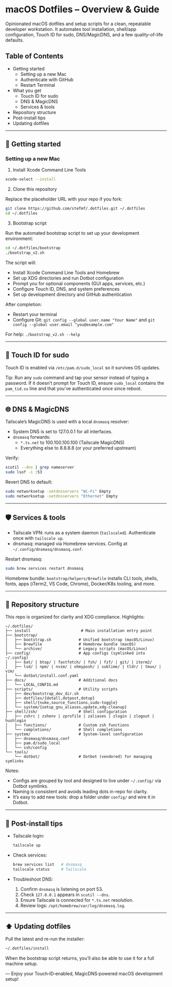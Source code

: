 # macOS Dotfiles – Overview & Guide

Opinionated macOS dotfiles and setup scripts for a clean, repeatable developer workstation. It automates tool installation, shell/app configuration, Touch ID for sudo, DNS/MagicDNS, and a few quality-of-life defaults.

## Table of Contents

- Getting started
  - Setting up a new Mac
  - Authenticate with GitHub
  - Restart Terminal
- What you get
  - Touch ID for sudo
  - DNS & MagicDNS
  - Services & tools
- Repository structure
- Post-install tips
- Updating dotfiles

---

## 🚀 Getting started

### Setting up a new Mac

1) Install Xcode Command Line Tools

```bash
xcode-select --install
```

2) Clone this repository

Replace the placeholder URL with your repo if you fork:

```bash
git clone https://github.com/stefmf/.dotfiles.git ~/.dotfiles
cd ~/.dotfiles
```

3) Bootstrap script

Run the automated bootstrap script to set up your development environment:

```bash
cd ~/.dotfiles/bootstrap
./bootstrap_v2.sh
```

The script will:
- Install Xcode Command Line Tools and Homebrew
- Set up XDG directories and run Dotbot configuration
- Prompt you for optional components (GUI apps, services, etc.)
- Configure Touch ID, DNS, and system preferences
- Set up development directory and GitHub authentication

After completion:
- Restart your terminal
- Configure Git: `git config --global user.name "Your Name"` and `git config --global user.email "you@example.com"`

For help: `./bootstrap_v2.sh --help`

---

## 🔐 Touch ID for sudo

Touch ID is enabled via `/etc/pam.d/sudo_local` so it survives OS updates.

Tip: Run any `sudo` command and tap your sensor instead of typing a password. If it doesn’t prompt for Touch ID, ensure `sudo_local` contains the `pam_tid.so` line and that you’ve authenticated once since reboot.

---

## 🌐 DNS & MagicDNS

Tailscale’s MagicDNS is used with a local `dnsmasq` resolver:

- System DNS is set to 127.0.0.1 for all interfaces.
- `dnsmasq` forwards:
  - `*.ts.net` to 100.100.100.100 (Tailscale MagicDNS)
  - Everything else to 8.8.8.8 (or your preferred upstream)

Verify:

```bash
scutil --dns | grep nameserver
sudo lsof -i :53
```

Revert DNS to default:

```bash
sudo networksetup -setdnsservers "Wi-Fi" Empty
sudo networksetup -setdnsservers "Ethernet" Empty
```

---

## 🛡️ Services & tools

- Tailscale VPN: runs as a system daemon (`tailscaled`). Authenticate once with `tailscale up`.
- dnsmasq: managed via Homebrew services. Config at `~/.config/dnsmasq/dnsmasq.conf`.

Restart dnsmasq:

```bash
sudo brew services restart dnsmasq
```

Homebrew bundle: `bootstrap/helpers/Brewfile` installs CLI tools, shells, fonts, apps (iTerm2, VS Code, Chrome), Docker/K8s tooling, and more.

---

## 📁 Repository structure

This repo is organized for clarity and XDG compliance. Highlights:

```
~/.dotfiles/
├── install                      # Main installation entry point
├── bootstrap/
│   ├── bootstrap.sh            # Unified bootstrap (macOS/Linux)
│   ├── Brewfile                # Homebrew bundle (macOS)
│   └── archive/                # Legacy scripts (macOS/Linux)
├── config/                     # App configs (symlinked into ~/.config)
│   ├── bat/ | btop/ | fastfetch/ | fsh/ | fzf/ | git/ | iterm2/
│   ├── lsd/ | npm/ | nvim/ | ohmyposh/ | sublime/ | tldr/ | tmux/ | vim/
│   └── dotbot/install.conf.yaml
├── docs/                       # Additional docs
│   └── LOCAL_CONFIG.md
├── scripts/                    # Utility scripts
│   ├── dev/bootstrap_dev_dir.sh
│   ├── dotfiles/{dotall,dotpost,dotup}
│   ├── shell/{nuke,source_functions,sudo-toggle}
│   └── system/{setup_gnu_aliases,update,xdg-cleanup}
├── shell/zsh/                  # Shell configuration
│   ├── zshrc | zshenv | zprofile | zaliases | zlogin | zlogout | hushlogin
│   ├── functions/              # Custom zsh functions
│   └── completions/            # Shell completions
├── system/                     # System-level configuration
│   ├── dnsmasq/dnsmasq.conf
│   ├── pam.d/sudo_local
│   └── ssh/config
└── tools/
    └── dotbot/                 # Dotbot (vendored) for managing symlinks
```

Notes:
- Configs are grouped by tool and designed to live under `~/.config/` via Dotbot symlinks.
- Naming is consistent and avoids leading dots in-repo for clarity.
- It’s easy to add new tools: drop a folder under `config/` and wire it in Dotbot.

---

## 🔧 Post-install tips

- Tailscale login:

  ```bash
  tailscale up
  ```

- Check services:

  ```bash
  brew services list   # dnsmasq
  tailscale status     # Tailscale
  ```

- Troubleshoot DNS:
  1) Confirm `dnsmasq` is listening on port 53.
  2) Check `127.0.0.1` appears in `scutil --dns`.
  3) Ensure Tailscale is connected for `*.ts.net` resolution.
  4) Review logs: `/opt/homebrew/var/log/dnsmasq.log`.

---

## ⬆️ Updating dotfiles

Pull the latest and re-run the installer:

```bash
~/.dotfiles/install
```

When the bootstrap script returns, you’ll also be able to use it for a full machine setup.

— Enjoy your Touch‑ID‑enabled, MagicDNS‑powered macOS development setup!
